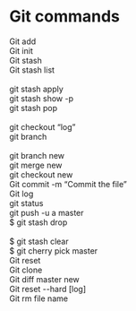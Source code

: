 # Git commands

Git add<br />
Git init<br />
Git stash<br />
Git stash list<br /><br />
git stash apply <br />
git stash show -p<br />
git stash pop<br /><br />
git checkout “log”<br />
git branch<br /><br />
git branch new<br />
git merge new<br />
git checkout new<br />
Git commit -m “Commit the file”<br />
Git log<br />
git status<br />
git push -u  a master<br />
$ git stash drop<br />  
$ git stash clear<br />
$ git cherry pick master<br />
Git reset<br />
Git clone <br />
Git diff master new<br />
Git reset --hard [log]<br />
Git rm file name<br />





